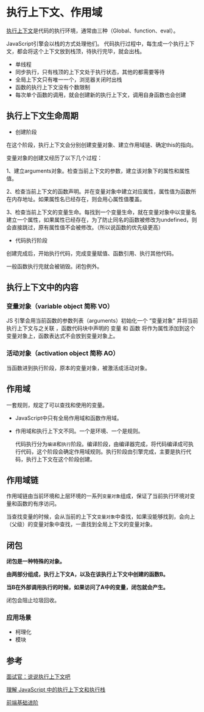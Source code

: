 # 执行上下文、作用域

[执行上下文]('./executionContext.md')是代码的执行环境，通常由三种（Global、function、eval）。

JavaScript引擎会以栈的方式处理他们。
代码执行过程中，每生成一个执行上下文，都会将这个上下文放到栈顶，待执行完毕，就会出栈。

- 单线程
- 同步执行，只有栈顶的上下文处于执行状态，其他的都需要等待
- 全局上下文只有唯一一个，浏览器关闭时出栈
- 函数的执行上下文没有个数限制
- 每次单个函数的调用，就会创建新的执行上下文，调用自身函数也会创建

## 执行上下文生命周期

- 创建阶段

在这个阶段，执行上下文会分别创建变量对象、建立作用域链、确定this的指向。

变量对象的创建又经历了以下几个过程：

  1、建立arguments对象。检查当前上下文的参数，建立该对象下的属性和属性值。

  2、检查当前上下文的函数声明。并在变量对象中建立对应属性，属性值为函数所在内存地址。如果属性名已经存在，则会用心属性值覆盖。

  3、检查当前上下文的变量生命。每找到一个变量生命，就在变量对象中以变量名建立一个属性，如果属性已经存在，为了防止同名的函数被修改为undefined，则会直接跳过，原有属性值不会被修改。（所以说函数的优先级更高）

- 代码执行阶段

创建完成后，开始执行代码，完成变量赋值、函数引用、执行其他代码。

一般函数执行完就会被销毁。闭包例外。

## 执行上下文中的内容

### 变量对象（variable object 简称 VO）

JS 引擎会用当前函数的参数列表（arguments）初始化一个 “变量对象” 并将当前执行上下文与之关联 ，函数代码块中声明的 变量 和 函数 将作为属性添加到这个变量对象上，函数表达式不会放到变量对象上。

### 活动对象（activation object 简称 AO）

当函数进到执行阶段，原本的变量对象，被激活成活动对象。

## 作用域

一套规则，规定了可以查找和使用的变量。

- JavaScript中只有全局作用域和函数作用域。

- 作用域和执行上下文不同。一个是环境、一个是规则。

  代码执行分为`编译`和`执行`阶段。编译阶段，由编译器完成，将代码编译成可执行代码，这个阶段会确定作用域规则。执行阶段由引擎完成，主要是执行代码，执行上下文在这个阶段创建。

## 作用域链

作用域链由当前环境和上层环境的一系列`变量对象`组成，保证了当前执行环境对变量和函数的有序访问。

当查找变量的时候，会从当前的上下文`变量对象`中查找，如果没能够找到，会向上（父级）的变量对象中查找，一直找到全局上下文的变量对象。

## 闭包

**闭包是一种特殊的对象。**

**由两部分组成，执行上下文A，以及在该执行上下文中创建的函数B。**

**当B在外部调用执行的时候，如果访问了A中的变量，闭包就会产生。**

闭包会阻止垃圾回收。

### 应用场景

- 柯理化
- 模块

## 参考

[面试官：说说执行上下文吧](https://juejin.im/post/5ebced85e51d454dc1467664)

[理解 JavaScript 中的执行上下文和执行栈](https://juejin.im/post/5ba32171f265da0ab719a6d7)

[前端基础进阶](https://segmentfault.com/a/1190000012646488)